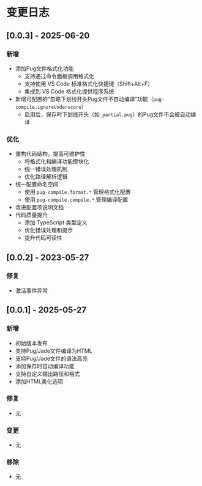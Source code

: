 # 变更日志

## [0.0.3] - 2025-06-20

### 新增

- 添加Pug文件格式化功能
  - 支持通过命令面板调用格式化
  - 支持使用 VS Code 标准格式化快捷键（Shift+Alt+F）
  - 集成到 VS Code 格式化提供程序系统
- 新增可配置的“忽略下划线开头Pug文件不自动编译”功能（`pug-compile.ignoreUnderscore`）
  - 启用后，保存时下划线开头（如`_partial.pug`）的Pug文件不会被自动编译

### 优化

- 重构代码结构，提高可维护性
  - 将格式化和编译功能模块化
  - 统一错误处理机制
  - 优化路径解析逻辑
- 统一配置命名空间
  - 使用 `pug-compile.format.*` 管理格式化配置
  - 使用 `pug-compile.compile.*` 管理编译配置
- 改进配置项说明文档
- 代码质量提升
  - 添加 TypeScript 类型定义
  - 优化错误处理和提示
  - 提升代码可读性

## [0.0.2] - 2023-05-27

### 修复

- 激活事件异常

## [0.0.1] - 2025-05-27

### 新增

- 初始版本发布
- 支持Pug/Jade文件编译为HTML
- 支持Pug/Jade文件的语法高亮
- 添加保存时自动编译功能
- 支持自定义输出路径和格式
- 添加HTML美化选项

### 修复

- 无

### 变更

- 无

### 移除

- 无

